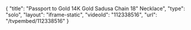 {
    "title": "Passport to Gold 14K Gold Sadusa Chain 18\" Necklace",
    "type": "solo",
    "layout": "iframe-static",
    "videoId": "112338516",
    "url": "\/tvpembed\/112338516"
}